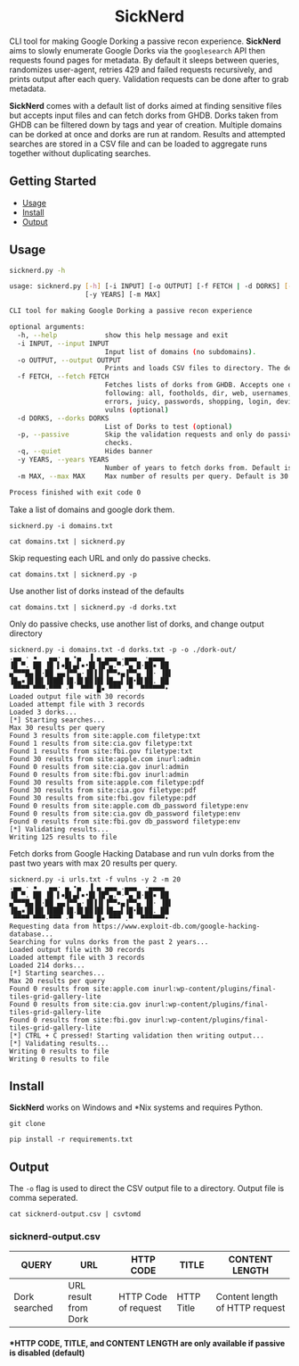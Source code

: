 <h1 align="center">
SickNerd
 </h1>

CLI tool for making Google Dorking a passive recon experience. **SickNerd** aims to slowly enumerate Google Dorks via
the `googlesearch` API then requests found pages for metadata. By default it sleeps between queries, randomizes
user-agent, retries 429 and failed requests recursively, and prints output after each query. Validation requests can be
done after to grab metadata. 

**SickNerd** comes with a default list of dorks aimed at finding sensitive files but 
accepts input files and can fetch dorks from GHDB. Dorks taken from GHDB can be filtered down by tags and year of creation. Multiple domains can be dorked at once and dorks are run at random. Results and attempted searches are stored in a CSV file and can be loaded to aggregate runs together without duplicating searches.

## Getting Started

- [Usage](#usage)
- [Install](#install)
- [Output](#output)

## Usage

```sh
sicknerd.py -h

usage: sicknerd.py [-h] [-i INPUT] [-o OUTPUT] [-f FETCH | -d DORKS] [-p] [-q]
                   [-y YEARS] [-m MAX]

CLI tool for making Google Dorking a passive recon experience

optional arguments:
  -h, --help            show this help message and exit
  -i INPUT, --input INPUT
                        Input list of domains (no subdomains).
  -o OUTPUT, --output OUTPUT
                        Prints and loads CSV files to directory. The default is cwd.
  -f FETCH, --fetch FETCH
                        Fetches lists of dorks from GHDB. Accepts one of the
                        following: all, footholds, dir, web, usernames, servers,
                        errors, juicy, passwords, shopping, login, devices,
                        vulns (optional)
  -d DORKS, --dorks DORKS
                        List of Dorks to test (optional)
  -p, --passive         Skip the validation requests and only do passive
                        checks.
  -q, --quiet           Hides banner
  -y YEARS, --years YEARS
                        Number of years to fetch dorks from. Default is 2.
  -m MAX, --max MAX     Max number of results per query. Default is 30.

Process finished with exit code 0

```

Take a list of domains and google dork them.

```
sicknerd.py -i domains.txt

cat domains.txt | sicknerd.py
```

Skip requesting each URL and only do passive checks.

```
cat domains.txt | sicknerd.py -p
```

Use another list of dorks instead of the defaults

```
cat domains.txt | sicknerd.py -d dorks.txt
```

Only do passive checks, use another list of dorks, and change output directory

```
sicknerd.py -i domains.txt -d dorks.txt -p -o ./dork-out/
.▄▄ · ▪   ▄▄· ▄ •▄  ▐ ▄ ▄▄▄ .▄▄▄  ·▄▄▄▄  
▐█ ▀. ██ ▐█ ▌▪█▌▄▌▪•█▌▐█▀▄.▀·▀▄ █·██▪ ██ 
▄▀▀▀█▄▐█·██ ▄▄▐▀▀▄·▐█▐▐▌▐▀▀▪▄▐▀▀▄ ▐█· ▐█▌
▐█▄▪▐█▐█▌▐███▌▐█.█▌██▐█▌▐█▄▄▌▐█•█▌██. ██ 
 ▀▀▀▀ ▀▀▀·▀▀▀ ·▀  ▀▀▀ █▪ ▀▀▀ .▀  ▀▀▀▀▀▀• 
Loaded output file with 30 records
Loaded attempt file with 3 records
Loaded 3 dorks...
[*] Starting searches...
Max 30 results per query
Found 3 results from site:apple.com filetype:txt
Found 1 results from site:cia.gov filetype:txt
Found 1 results from site:fbi.gov filetype:txt
Found 30 results from site:apple.com inurl:admin
Found 0 results from site:cia.gov inurl:admin
Found 0 results from site:fbi.gov inurl:admin
Found 30 results from site:apple.com filetype:pdf
Found 30 results from site:cia.gov filetype:pdf
Found 30 results from site:fbi.gov filetype:pdf
Found 0 results from site:apple.com db_password filetype:env
Found 0 results from site:cia.gov db_password filetype:env
Found 0 results from site:fbi.gov db_password filetype:env
[*] Validating results...
Writing 125 results to file
```

Fetch dorks from Google Hacking Database and run vuln dorks from the past two years with max 20 results per query.

```
sicknerd.py -i urls.txt -f vulns -y 2 -m 20
.▄▄ · ▪   ▄▄· ▄ •▄  ▐ ▄ ▄▄▄ .▄▄▄  ·▄▄▄▄  
▐█ ▀. ██ ▐█ ▌▪█▌▄▌▪•█▌▐█▀▄.▀·▀▄ █·██▪ ██ 
▄▀▀▀█▄▐█·██ ▄▄▐▀▀▄·▐█▐▐▌▐▀▀▪▄▐▀▀▄ ▐█· ▐█▌
▐█▄▪▐█▐█▌▐███▌▐█.█▌██▐█▌▐█▄▄▌▐█•█▌██. ██ 
 ▀▀▀▀ ▀▀▀·▀▀▀ ·▀  ▀▀▀ █▪ ▀▀▀ .▀  ▀▀▀▀▀▀• 
Requesting data from https://www.exploit-db.com/google-hacking-database...
Searching for vulns dorks from the past 2 years...
Loaded output file with 30 records
Loaded attempt file with 3 records
Loaded 214 dorks...
[*] Starting searches...
Max 20 results per query
Found 0 results from site:apple.com inurl:wp-content/plugins/final-tiles-grid-gallery-lite
Found 0 results from site:cia.gov inurl:wp-content/plugins/final-tiles-grid-gallery-lite
Found 0 results from site:fbi.gov inurl:wp-content/plugins/final-tiles-grid-gallery-lite
[*] CTRL + C pressed! Starting validation then writing output...
[*] Validating results...
Writing 0 results to file
Writing 0 results to file
```

## Install

**SickNerd** works on Windows and *Nix systems and requires Python.

```
git clone 
```

```
pip install -r requirements.txt
```

## Output

The `-o` flag is used to direct the CSV output file to a directory. Output file is comma seperated.

```
cat sicknerd-output.csv | csvtomd
```

### sicknerd-output.csv

|QUERY|URL|HTTP CODE|TITLE|CONTENT LENGTH|
 |---|---|--|--|--| 
|Dork searched|URL result from Dork|HTTP Code of request|HTTP Title|Content length of HTTP request|

#### *HTTP CODE, TITLE, and CONTENT LENGTH are only available if passive is disabled (default)
